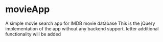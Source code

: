 # movieApp
A simple movie search app for IMDB movie database
This is the jQuery implementation of the app without any backend support. letter additional functionality will be added
